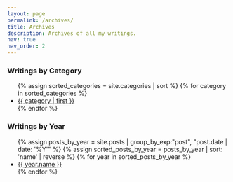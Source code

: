 ```yaml
---
layout: page
permalink: /archives/
title: Archives
description: Archives of all my writings.
nav: true
nav_order: 2
---
```


### Writings by Category
<ul>
{% assign sorted_categories = site.categories | sort %}
{% for category in sorted_categories %}
  <li><a href="{{ site.baseurl }}/blog/category/{{ category | first | slugify }}/">{{ category | first }}</a></li>
{% endfor %}
</ul>


### Writings by Year
<ul>
{% assign posts_by_year = site.posts | group_by_exp:"post", "post.date | date: '%Y'" %}
{% assign sorted_posts_by_year = posts_by_year | sort: 'name' | reverse %}
{% for year in sorted_posts_by_year %}
  <li><a href="{{ site.baseurl }}/blog/{{ year.name }}/">{{ year.name }}</a></li>
{% endfor %}
</ul>


